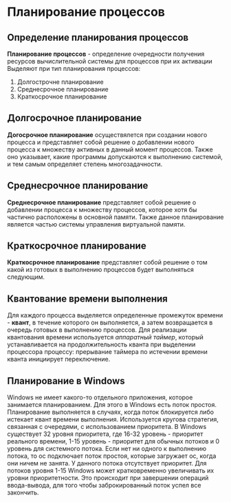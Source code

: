 # Планирование процессов
## Определение планирования процессов
**Планирование процессов** - определение очередности получения ресурсов вычислительной системы для процессов при их активации
Выделяют при тип планирования процессов:
1. Долгострочне планирование
2. Среднесрочное планирование
3. Краткосрочное планирование
## Долгосрочное планирование
**Догосрочное планирование** осуществялется при создании нового процесса и представляет собой решение о добавлении нового процесса к множеству активных в данный момент процессов. 
Также оно указывает, какие программы допускаются к выполнению системой, и тем самым определяет степень многозадачности.
## Среднесрочное планирование
**Среднесрочное планирование** представляет собой решение о добавлении процесса к множеству процессов, которое хотя бы частично расположены в основной памяти. Также данное планирование является частью системы управления виртуальной памяти.
## Краткосрочное планирование
**Краткосрочное планирование** представляет собой решение о том какой из готовых в выполнению процессов будет выполняться следующим.
## Квантование времени выполнения
Для каждого процесса выделяется определенные промежуток времени - **квант**, в течение которого он выполняется, а затем возвращается в очередь готовых в выполнению процессов.
Для реализации квантования времени используется *аппаратный таймер*, который устанавливается на продолжительность кванта при выделении процессора процессу: прерывание таймера по истечении времени кванта инициирует переключение.
## Планирование в Windows
Windows не имеет какого-то отдельного приложения, которое занимается планированием. Для этого в Windows есть поток простоя.
Планирование выполняется в случаях, когда поток блокируется либо истекает квант времени выполнения. Используется кругова стратегия, связанная с очередями, с использованием приоритета.
В Windows существует 32 уровня приоритета, где 16-32 уровень - приоритет реального времени, 1-15 уровень - приоритет для обычных потоков и 0 уровень для системного потока.
Если нет ни одного к выполнению потока, то ос подключает поток простоя, которые загружает ос, когда они ничем не занята. У данного потока отсутствует приоритет.
Для потоков уровня 1-15 Windows может кратковременно увеличивать их уровни приоритетности. Это происходит при завершении операций ввода-вывода, для того чтобы заброкированный поток успел все закончить.